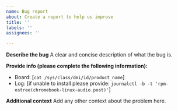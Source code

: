 ```yaml
---
name: Bug report
about: Create a report to help us improve
title: ''
labels: ''
assignees: ''

---
```


**Describe the bug**
A clear and concise description of what the bug is.

**Provide info (please complete the following information):**
 - Board: [`cat /sys/class/dmi/id/product_name`]
 - Log:  [if unable to install please provide: `journalctl -b -t 'rpm-ostree(chromebook-linux-audio.post)'`]

**Additional context**
Add any other context about the problem here.
